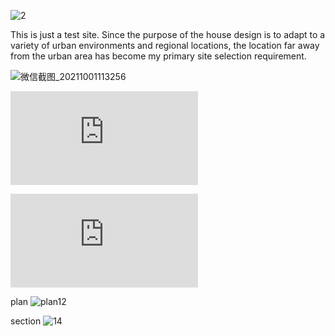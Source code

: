 ![2](https://user-images.githubusercontent.com/90523160/135562814-7a0460e1-4344-47f6-a46b-ccdb26e8b88c.gif)



This is just a test site. Since the purpose of the house design is to adapt to a variety of urban environments and regional locations, the location far away from the urban area has become my primary site selection requirement.

![微信截图_20211001113256](https://user-images.githubusercontent.com/90523160/135561208-7cf0ed51-e31d-411f-98be-7145fb021e01.png)

![Interior Photosphere](https://cdn.pannellum.org/2.5/pannellum.htm#panorama=https%3A//i.loli.net/2021/10/01/zNKDWFMLTBH5E71.png)

![Exterior photosphere](https://cdn.pannellum.org/2.5/pannellum.htm#panorama=https%3A//i.ibb.co/1XPfHZH/Rhino-Crash-Dump-462312-Rhino-Autosave-2021-10-01-11-02-52.jpg)

plan
![plan12](https://user-images.githubusercontent.com/90523160/135564008-9f8d8698-3046-43a4-b2c1-4701323b7be4.jpg)


section 
![14](https://user-images.githubusercontent.com/90523160/135564026-ddb7ddca-3787-4bbe-a85f-0962cdb67deb.jpg)

